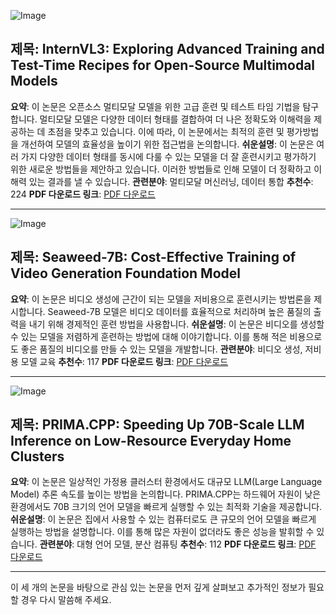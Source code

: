 ![Image](https://cdn-thumbnails.huggingface.co/social-thumbnails/papers/2504.10479.png)
## 제목: InternVL3: Exploring Advanced Training and Test-Time Recipes for Open-Source Multimodal Models
**요약**: 이 논문은 오픈소스 멀티모달 모델을 위한 고급 훈련 및 테스트 타임 기법을 탐구합니다. 멀티모달 모델은 다양한 데이터 형태를 결합하여 더 나은 정확도와 이해력을 제공하는 데 초점을 맞추고 있습니다. 이에 따라, 이 논문에서는 최적의 훈련 및 평가방법을 개선하여 모델의 효율성을 높이기 위한 접근법을 논의합니다.
**쉬운설명**: 이 논문은 여러 가지 다양한 데이터 형태를 동시에 다룰 수 있는 모델을 더 잘 훈련시키고 평가하기 위한 새로운 방법들을 제안하고 있습니다. 이러한 방법들로 인해 모델이 더 정확하고 이해력 있는 결과를 낼 수 있습니다.
**관련분야**: 멀티모달 머신러닝, 데이터 통합
**추천수**: 224
**PDF 다운로드 링크**: [PDF 다운로드](https://huggingface.co/papers/2504.10479)

---

![Image](https://cdn-thumbnails.huggingface.co/social-thumbnails/papers/2504.08685.png)
## 제목: Seaweed-7B: Cost-Effective Training of Video Generation Foundation Model
**요약**: 이 논문은 비디오 생성에 근간이 되는 모델을 저비용으로 훈련시키는 방법론을 제시합니다. Seaweed-7B 모델은 비디오 데이터를 효율적으로 처리하며 높은 품질의 출력을 내기 위해 경제적인 훈련 방법을 사용합니다.
**쉬운설명**: 이 논문은 비디오를 생성할 수 있는 모델을 저렴하게 훈련하는 방법에 대해 이야기합니다. 이를 통해 적은 비용으로도 좋은 품질의 비디오를 만들 수 있는 모델을 개발합니다.
**관련분야**: 비디오 생성, 저비용 모델 교육
**추천수**: 117
**PDF 다운로드 링크**: [PDF 다운로드](https://huggingface.co/papers/2504.08685)

---

![Image](https://cdn-avatars.huggingface.co/v1/production/uploads/647466b8b68461d5cf795e3c/zaK6sdCbdPfYu14vg2Ty6.png)
## 제목: PRIMA.CPP: Speeding Up 70B-Scale LLM Inference on Low-Resource Everyday Home Clusters
**요약**: 이 논문은 일상적인 가정용 클러스터 환경에서도 대규모 LLM(Large Language Model) 추론 속도를 높이는 방법을 논의합니다. PRIMA.CPP는 하드웨어 자원이 낮은 환경에서도 70B 크기의 언어 모델을 빠르게 실행할 수 있는 최적화 기술을 제공합니다.
**쉬운설명**: 이 논문은 집에서 사용할 수 있는 컴퓨터로도 큰 규모의 언어 모델을 빠르게 실행하는 방법을 설명합니다. 이를 통해 많은 자원이 없더라도 좋은 성능을 발휘할 수 있습니다.
**관련분야**: 대형 언어 모델, 분산 컴퓨팅
**추천수**: 112
**PDF 다운로드 링크**: [PDF 다운로드](https://huggingface.co/papers/2504.08791)

---

이 세 개의 논문을 바탕으로 관심 있는 논문을 먼저 깊게 살펴보고 추가적인 정보가 필요할 경우 다시 말씀해 주세요.